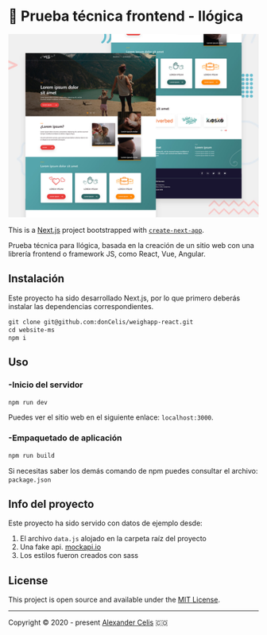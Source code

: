 # 🖖 Prueba técnica frontend - Ilógica
 

![weighApp - virtual machine](designs/desktop-preview.jpg "desktop-preview")

This is a [Next.js](https://nextjs.org/) project bootstrapped with [`create-next-app`](https://github.com/vercel/next.js/tree/canary/packages/create-next-app).

Prueba técnica para Ilógica, basada en la creación de un sitio web con una librería frontend o framework JS, como React, Vue, Angular.

## Instalación

Este proyecto ha sido desarrollado Next.js, por lo que primero deberás instalar las dependencias correspondientes.

```
git clone git@github.com:donCelis/weighapp-react.git
cd website-ms
npm i
```

## Uso

### -Inicio del servidor

```bash
npm run dev
```

Puedes ver el sitio web en el siguiente enlace: `localhost:3000`.

### -Empaquetado de aplicación

```bash
npm run build
```

Si necesitas saber los demás comando de npm puedes consultar el archivo: `package.json`


## Info del proyecto

Este proyecto ha sido servido con datos de ejemplo desde:

1. El archivo `data.js` alojado en la carpeta raíz del proyecto
2. Una fake api. [mockapi.io](https://mockapi.io/)
3. Los estilos fueron creados con sass



## License

This project is open source and available under the [MIT License](LICENSE).
___
 
Copyright © 2020 - present [Alexander Celis](https://gitlab.com/dacelis0) 🇨🇴
